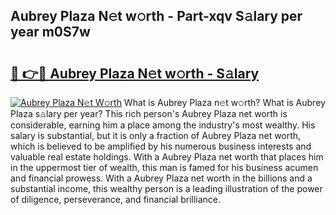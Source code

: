 ## Aubrey Plaza N𝚎t w𝚘rth - Part-xqv S𝚊lary per year m0S7w

# <h2><a href="http://gc2pg0.nevu.top/?p=Aubrey+Plaza">🔗 👉🔴 Aubrey Plaza N𝚎t w𝚘rth - S𝚊lary</a></h2>

[![Aubrey Plaza N𝚎t W𝚘rth](https://i.imgur.com/Oavwk0R.jpeg)](http://gc2pg0.nevu.top/?p=Aubrey+Plaza)
What is Aubrey Plaza n𝚎t w𝚘rth? What is Aubrey Plaza s𝚊lary per year?
This rich person's Aubrey Plaza net worth is considerable, earning him a place among the industry's most wealthy. His salary is substantial, but it is only a fraction of Aubrey Plaza net worth, which is believed to be amplified by his numerous business interests and valuable real estate holdings. With a Aubrey Plaza net worth that places him in the uppermost tier of wealth, this man is famed for his business acumen and financial prowess. With a Aubrey Plaza net worth in the billions and a substantial income, this wealthy person is a leading illustration of the power of diligence, perseverance, and financial brilliance.

